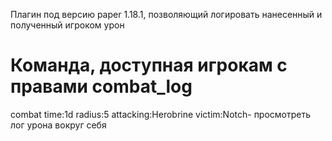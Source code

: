 Плагин под версию paper 1.18.1, позволяющий логировать нанесенный и полученный игроком урон
# Команда, доступная игрокам с правами combat_log
combat time:1d radius:5 attacking:Herobrine victim:Notch- просмотреть лог урона вокруг себя
